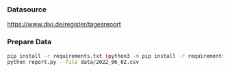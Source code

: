 ### Datasource  
https://www.divi.de/register/tagesreport  

### Prepare Data
```bash
pip install -r requirements.txt (python3 -m pip install -r requirements.txt)  
python report.py --file data/2022_06_02.csv  
```
